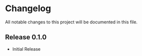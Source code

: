 # Changelog

All notable changes to this project will be documented in this file.

## Release 0.1.0

- Initial Release
